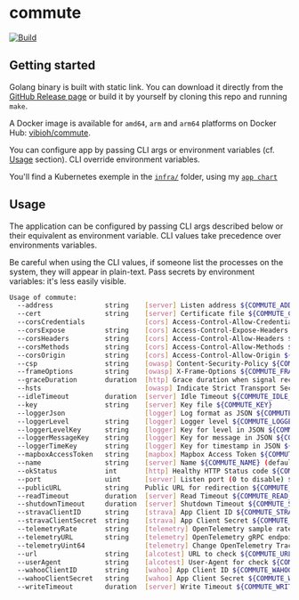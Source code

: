 # commute

[![Build](https://github.com/ViBiOh/commute/workflows/Build/badge.svg)](https://github.com/ViBiOh/commute/actions)

## Getting started

Golang binary is built with static link. You can download it directly from the [GitHub Release page](https://github.com/ViBiOh/commute/releases) or build it by yourself by cloning this repo and running `make`.

A Docker image is available for `amd64`, `arm` and `arm64` platforms on Docker Hub: [vibioh/commute](https://hub.docker.com/r/vibioh/commute/tags).

You can configure app by passing CLI args or environment variables (cf. [Usage](#usage) section). CLI override environment variables.

You'll find a Kubernetes exemple in the [`infra/`](infra) folder, using my [`app chart`](https://github.com/ViBiOh/charts/tree/main/app)

## Usage

The application can be configured by passing CLI args described below or their equivalent as environment variable. CLI values take precedence over environments variables.

Be careful when using the CLI values, if someone list the processes on the system, they will appear in plain-text. Pass secrets by environment variables: it's less easily visible.

```bash
Usage of commute:
  --address             string    [server] Listen address ${COMMUTE_ADDRESS}
  --cert                string    [server] Certificate file ${COMMUTE_CERT}
  --corsCredentials               [cors] Access-Control-Allow-Credentials ${COMMUTE_CORS_CREDENTIALS} (default false)
  --corsExpose          string    [cors] Access-Control-Expose-Headers ${COMMUTE_CORS_EXPOSE}
  --corsHeaders         string    [cors] Access-Control-Allow-Headers ${COMMUTE_CORS_HEADERS} (default "Content-Type")
  --corsMethods         string    [cors] Access-Control-Allow-Methods ${COMMUTE_CORS_METHODS} (default "GET")
  --corsOrigin          string    [cors] Access-Control-Allow-Origin ${COMMUTE_CORS_ORIGIN} (default "*")
  --csp                 string    [owasp] Content-Security-Policy ${COMMUTE_CSP} (default "default-src 'self'; base-uri 'self'; script-src 'self'; style-src 'self' 'httputils-nonce'; img-src 'self' api.mapbox.com/styles/v1/mapbox/dark-v11/")
  --frameOptions        string    [owasp] X-Frame-Options ${COMMUTE_FRAME_OPTIONS} (default "deny")
  --graceDuration       duration  [http] Grace duration when signal received ${COMMUTE_GRACE_DURATION} (default 30s)
  --hsts                          [owasp] Indicate Strict Transport Security ${COMMUTE_HSTS} (default true)
  --idleTimeout         duration  [server] Idle Timeout ${COMMUTE_IDLE_TIMEOUT} (default 2m0s)
  --key                 string    [server] Key file ${COMMUTE_KEY}
  --loggerJson                    [logger] Log format as JSON ${COMMUTE_LOGGER_JSON} (default false)
  --loggerLevel         string    [logger] Logger level ${COMMUTE_LOGGER_LEVEL} (default "INFO")
  --loggerLevelKey      string    [logger] Key for level in JSON ${COMMUTE_LOGGER_LEVEL_KEY} (default "level")
  --loggerMessageKey    string    [logger] Key for message in JSON ${COMMUTE_LOGGER_MESSAGE_KEY} (default "msg")
  --loggerTimeKey       string    [logger] Key for timestamp in JSON ${COMMUTE_LOGGER_TIME_KEY} (default "time")
  --mapboxAccessToken   string    [mapbox] Mapbox Access Token ${COMMUTE_MAPBOX_ACCESS_TOKEN}
  --name                string    [server] Name ${COMMUTE_NAME} (default "http")
  --okStatus            int       [http] Healthy HTTP Status code ${COMMUTE_OK_STATUS} (default 204)
  --port                uint      [server] Listen port (0 to disable) ${COMMUTE_PORT} (default 1080)
  --publicURL           string    Public URL for redirection ${COMMUTE_PUBLIC_URL} (default "http://localhost:1080")
  --readTimeout         duration  [server] Read Timeout ${COMMUTE_READ_TIMEOUT} (default 5s)
  --shutdownTimeout     duration  [server] Shutdown Timeout ${COMMUTE_SHUTDOWN_TIMEOUT} (default 10s)
  --stravaClientID      string    [strava] App Client ID ${COMMUTE_STRAVA_CLIENT_ID}
  --stravaClientSecret  string    [strava] App Client Secret ${COMMUTE_STRAVA_CLIENT_SECRET}
  --telemetryRate       string    [telemetry] OpenTelemetry sample rate, 'always', 'never' or a float value ${COMMUTE_TELEMETRY_RATE} (default "always")
  --telemetryURL        string    [telemetry] OpenTelemetry gRPC endpoint (e.g. otel-exporter:4317) ${COMMUTE_TELEMETRY_URL}
  --telemetryUint64               [telemetry] Change OpenTelemetry Trace ID format to an unsigned int 64 ${COMMUTE_TELEMETRY_UINT64} (default true)
  --url                 string    [alcotest] URL to check ${COMMUTE_URL}
  --userAgent           string    [alcotest] User-Agent for check ${COMMUTE_USER_AGENT} (default "Alcotest")
  --wahooClientID       string    [wahoo] App Client ID ${COMMUTE_WAHOO_CLIENT_ID}
  --wahooClientSecret   string    [wahoo] App Client Secret ${COMMUTE_WAHOO_CLIENT_SECRET}
  --writeTimeout        duration  [server] Write Timeout ${COMMUTE_WRITE_TIMEOUT} (default 10s)
```
